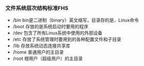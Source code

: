 ### 文件系统层次结构标准FHS
- /bin
bin是二进制（binary）英文缩写，目录存的是，Linux命令
- /boot
存放的是系统启动时要用的程序
- /dev
包含了所有Linux系统中使用的外部设备
- /etc
存放了系统管理时要用到的各种配置文件和子目录
- /lib
存放系统动态连接共享库
- /home
普通用户的主目录
- /root
根用户（超级用户）的主目录